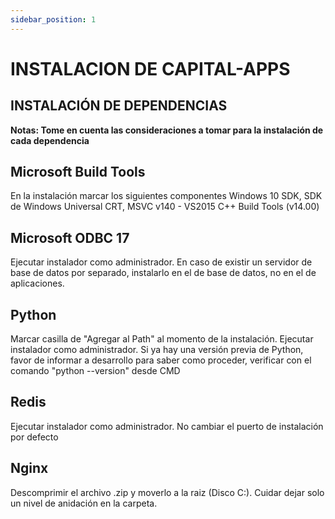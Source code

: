 ```yaml
---
sidebar_position: 1
---
```

# INSTALACION DE CAPITAL-APPS
##  INSTALACIÓN DE DEPENDENCIAS					
**Notas: Tome en cuenta las consideraciones a tomar para la instalación de cada dependencia**					
## Microsoft Build Tools	
En la instalación marcar los siguientes componentes Windows 10 SDK, SDK de Windows Universal CRT, MSVC v140 - VS2015 C++ Build Tools (v14.00)
## Microsoft ODBC 17	
Ejecutar instalador como administrador. En caso de existir un servidor de base de datos por separado, instalarlo en el de base de datos, no en el de aplicaciones.
## Python
Marcar casilla de "Agregar al Path" al momento de la instalación. Ejecutar instalador como administrador. Si ya hay una versión previa de Python, favor de informar a desarrollo para saber como proceder, verificar con el comando "python --version" desde CMD
## Redis	
Ejecutar instalador como administrador. No cambiar el puerto de instalación por defecto
## Nginx	
Descomprimir el archivo .zip y moverlo a la raiz (Disco C:). Cuidar dejar solo un nivel de anidación en la carpeta.

